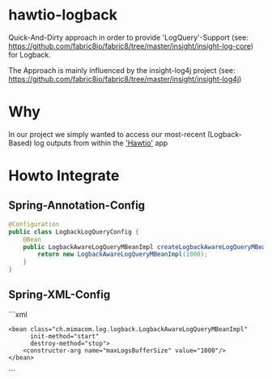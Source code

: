 hawtio-logback
==============

Quick-And-Dirty approach in order to provide 'LogQuery'-Support (see: https://github.com/fabric8io/fabric8/tree/master/insight/insight-log-core) for Logback.

The Approach is mainly influenced by the insight-log4j project (see: https://github.com/fabric8io/fabric8/tree/master/insight/insight-log4j)

<h1>Why</h1>
In our project we simply wanted to access our most-recent (Logback-Based) log outputs from within the <a href="http://hawt.io" >'Hawtio'</a> app

<h1>Howto Integrate</h1>
<h2>Spring-Annotation-Config</h2>

```java
@Configuration
public class LogbackLogQueryConfig {
    @Bean
    public LogbackAwareLogQueryMBeanImpl createLogbackAwareLogQueryMBeanImpl() {
        return new LogbackAwareLogQueryMBeanImpl(1000);
    }
}
```
<h2>Spring-XML-Config</h2>
```xml
<?xml version="1.0" encoding="UTF-8"?>
<beans xmlns="http://www.springframework.org/schema/beans"
       xmlns:xsi="http://www.w3.org/2001/XMLSchema-instance"
       xsi:schemaLocation="http://www.springframework.org/schema/beans http://www.springframework.org/schema/beans/spring-beans.xsd">

    <bean class="ch.mimacom.log.logback.LogbackAwareLogQueryMBeanImpl"
          init-method="start"
          destroy-method="stop">
        <constructor-arg name="maxLogsBufferSize" value="1000"/>
    </bean>
</beans>
```
